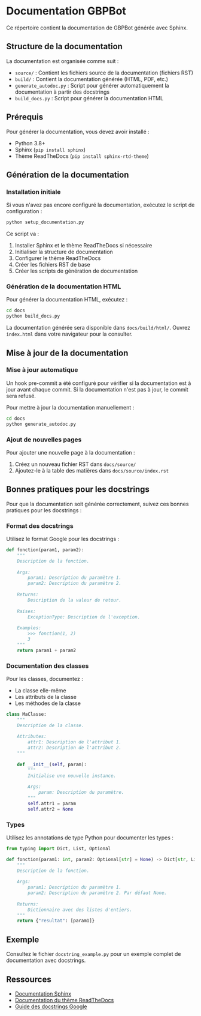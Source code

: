 # Documentation GBPBot

Ce répertoire contient la documentation de GBPBot générée avec Sphinx.

## Structure de la documentation

La documentation est organisée comme suit :

- `source/` : Contient les fichiers source de la documentation (fichiers RST)
- `build/` : Contient la documentation générée (HTML, PDF, etc.)
- `generate_autodoc.py` : Script pour générer automatiquement la documentation à partir des docstrings
- `build_docs.py` : Script pour générer la documentation HTML

## Prérequis

Pour générer la documentation, vous devez avoir installé :

- Python 3.8+
- Sphinx (`pip install sphinx`)
- Thème ReadTheDocs (`pip install sphinx-rtd-theme`)

## Génération de la documentation

### Installation initiale

Si vous n'avez pas encore configuré la documentation, exécutez le script de configuration :

```bash
python setup_documentation.py
```

Ce script va :
1. Installer Sphinx et le thème ReadTheDocs si nécessaire
2. Initialiser la structure de documentation
3. Configurer le thème ReadTheDocs
4. Créer les fichiers RST de base
5. Créer les scripts de génération de documentation

### Génération de la documentation HTML

Pour générer la documentation HTML, exécutez :

```bash
cd docs
python build_docs.py
```

La documentation générée sera disponible dans `docs/build/html/`. Ouvrez `index.html` dans votre navigateur pour la consulter.

## Mise à jour de la documentation

### Mise à jour automatique

Un hook pre-commit a été configuré pour vérifier si la documentation est à jour avant chaque commit. Si la documentation n'est pas à jour, le commit sera refusé.

Pour mettre à jour la documentation manuellement :

```bash
cd docs
python generate_autodoc.py
```

### Ajout de nouvelles pages

Pour ajouter une nouvelle page à la documentation :

1. Créez un nouveau fichier RST dans `docs/source/`
2. Ajoutez-le à la table des matières dans `docs/source/index.rst`

## Bonnes pratiques pour les docstrings

Pour que la documentation soit générée correctement, suivez ces bonnes pratiques pour les docstrings :

### Format des docstrings

Utilisez le format Google pour les docstrings :

```python
def fonction(param1, param2):
    """
    Description de la fonction.
    
    Args:
        param1: Description du paramètre 1.
        param2: Description du paramètre 2.
    
    Returns:
        Description de la valeur de retour.
    
    Raises:
        ExceptionType: Description de l'exception.
    
    Examples:
        >>> fonction(1, 2)
        3
    """
    return param1 + param2
```

### Documentation des classes

Pour les classes, documentez :
- La classe elle-même
- Les attributs de la classe
- Les méthodes de la classe

```python
class MaClasse:
    """
    Description de la classe.
    
    Attributes:
        attr1: Description de l'attribut 1.
        attr2: Description de l'attribut 2.
    """
    
    def __init__(self, param):
        """
        Initialise une nouvelle instance.
        
        Args:
            param: Description du paramètre.
        """
        self.attr1 = param
        self.attr2 = None
```

### Types

Utilisez les annotations de type Python pour documenter les types :

```python
from typing import Dict, List, Optional

def fonction(param1: int, param2: Optional[str] = None) -> Dict[str, List[int]]:
    """
    Description de la fonction.
    
    Args:
        param1: Description du paramètre 1.
        param2: Description du paramètre 2. Par défaut None.
    
    Returns:
        Dictionnaire avec des listes d'entiers.
    """
    return {"resultat": [param1]}
```

## Exemple

Consultez le fichier `docstring_example.py` pour un exemple complet de documentation avec docstrings.

## Ressources

- [Documentation Sphinx](https://www.sphinx-doc.org/)
- [Documentation du thème ReadTheDocs](https://sphinx-rtd-theme.readthedocs.io/)
- [Guide des docstrings Google](https://google.github.io/styleguide/pyguide.html#38-comments-and-docstrings) 